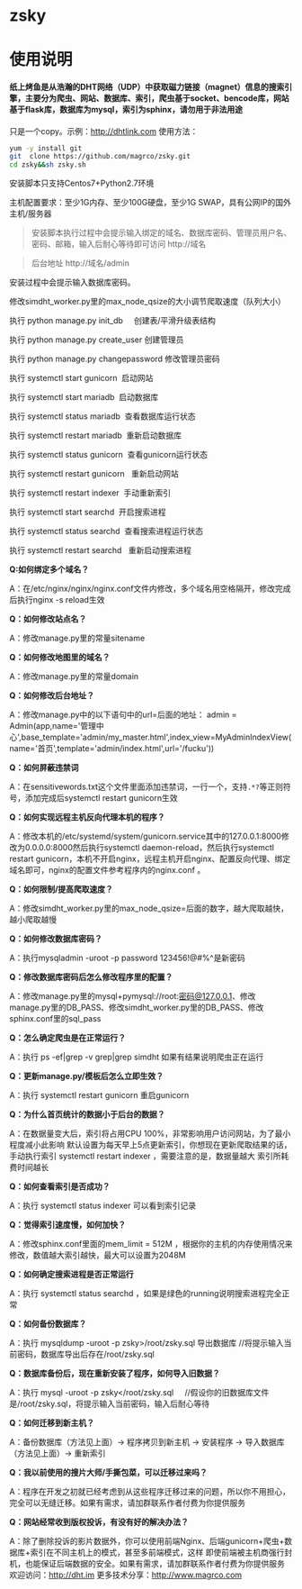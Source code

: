 # zsky
# 使用说明

#### 纸上烤鱼是从浩瀚的DHT网络（UDP）中获取磁力链接（magnet）信息的搜索引擎，主要分为爬虫、网站、数据库、索引，爬虫基于socket、bencode库，网站基于flask库，数据库为mysql，索引为sphinx，请勿用于非法用途
只是一个copy。示例：http://dhtlink.com
使用方法：
```Bash
yum -y install git 
git  clone https://github.com/magrco/zsky.git
cd zsky&&sh zsky.sh
```

安装脚本只支持Centos7+Python2.7环境

主机配置要求：至少1G内存、至少100G硬盘，至少1G SWAP，具有公网IP的国外主机/服务器

> 安装脚本执行过程中会提示输入绑定的域名、数据库密码、管理员用户名、密码、邮箱，输入后耐心等待即可访问 http://域名 

> 后台地址 http://域名/admin 

安装过程中会提示输入数据库密码。

修改simdht_worker.py里的max_node_qsize的大小调节爬取速度（队列大小）

执行  python manage.py init_db     创建表/平滑升级表结构

执行  python manage.py create_user  创建管理员

执行  python manage.py changepassword  修改管理员密码

执行  systemctl start gunicorn  启动网站

执行  systemctl start mariadb  启动数据库

执行  systemctl status mariadb  查看数据库运行状态

执行  systemctl restart mariadb  重新启动数据库

执行  systemctl status gunicorn  查看gunicorn运行状态

执行  systemctl restart gunicorn   重新启动网站

执行  systemctl restart indexer  手动重新索引

执行  systemctl start searchd  开启搜索进程

执行  systemctl status searchd  查看搜索进程运行状态

执行  systemctl restart searchd   重新启动搜索进程

**Q:如何绑定多个域名？**

A：在/etc/nginx/nginx/nginx.conf文件内修改，多个域名用空格隔开，修改完成后执行nginx -s reload生效

**Q：如何修改站点名？**

A：修改manage.py里的常量sitename

**Q：如何修改地图里的域名？**

A：修改manage.py里的常量domain

**Q：如何修改后台地址？**

A：修改manage.py中的以下语句中的url=后面的地址：
admin = Admin(app,name='管理中心',base_template='admin/my_master.html',index_view=MyAdminIndexView(name='首页',template='admin/index.html',url='/fucku'))

**Q：如何屏蔽违禁词**

A：在sensitivewords.txt这个文件里面添加违禁词，一行一个，支持`.*?`等正则符号，添加完成后systemctl restart gunicorn生效

**Q：如何实现远程主机反向代理本机的程序？**

A：修改本机的/etc/systemd/system/gunicorn.service其中的127.0.0.1:8000修改为0.0.0.0:8000然后执行systemctl daemon-reload，然后执行systemctl restart gunicorn，本机不开启nginx，远程主机开启nginx、配置反向代理、绑定域名即可，nginx的配置文件参考程序内的nginx.conf 。

**Q：如何限制/提高爬取速度？**

A：修改simdht_worker.py里的max_node_qsize=后面的数字，越大爬取越快，越小爬取越慢

**Q：如何修改数据库密码？**

A：执行mysqladmin -uroot -p password 123456!@#$%^            //将提示输入当前密码，123456!@#$%^是新密码

**Q：修改数据库密码后怎么修改程序里的配置？**

A：修改manage.py里的mysql+pymysql://root:密码@127.0.0.1、修改manage.py里的DB_PASS、修改simdht_worker.py里的DB_PASS、修改sphinx.conf里的sql_pass

**Q：怎么确定爬虫是在正常运行？**

A：执行 ps -ef|grep -v grep|grep simdht 如果有结果说明爬虫正在运行

**Q：更新manage.py/模板后怎么立即生效？**

A：执行 systemctl restart gunicorn 重启gunicorn

**Q：为什么首页统计的数据小于后台的数据？**

A：在数据量变大后，索引将占用CPU 100%，非常影响用户访问网站，为了最小程度减小此影响 默认设置为每天早上5点更新索引，你想现在更新爬取结果的话，手动执行索引 systemctl restart indexer ，需要注意的是，数据量越大 索引所耗费时间越长

**Q：如何查看索引是否成功？**

A：执行 systemctl status indexer 可以看到索引记录

**Q：觉得索引速度慢，如何加快？**

A：修改sphinx.conf里面的mem_limit = 512M ，根据你的主机的内存使用情况来修改，数值越大索引越快，最大可以设置为2048M

**Q：如何确定搜索进程是否正常运行**

A：执行 systemctl status searchd ，如果是绿色的running说明搜索进程完全正常

**Q：如何备份数据库？**

A：执行 mysqldump -uroot -p zsky>/root/zsky.sql  导出数据库        //将提示输入当前密码，数据库导出后存在/root/zsky.sql

**Q：数据库备份后，现在重新安装了程序，如何导入旧数据？**

A：执行 mysql -uroot -p zsky</root/zsky.sql       //假设你的旧数据库文件是/root/zsky.sql，将提示输入当前密码，输入后耐心等待

**Q：如何迁移到新主机？**

A：备份数据库（方法见上面）→ 程序拷贝到新主机 → 安装程序 → 导入数据库（方法见上面）→ 重新索引

**Q：我以前使用的搜片大师/手撕包菜，可以迁移过来吗？**

A：程序在开发之初就已经考虑到从这些程序迁移过来的问题，所以你不用担心，完全可以无缝迁移。如果有需求，请加群联系作者付费为你提供服务

**Q：网站经常收到版权投诉，有没有好的解决办法？**

A：除了删除投诉的影片数据外，你可以使用前端Nginx、后端gunicorn+爬虫+数据库+索引在不同主机上的模式，甚至多前端模式，这样 即使前端被主机商强行封机，也能保证后端数据的安全。如果有需求，请加群联系作者付费为你提供服务
欢迎访问：http://dht.im 更多技术分享：http://www.magrco.com
